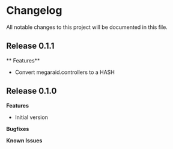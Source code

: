 # Changelog

All notable changes to this project will be documented in this file.

## Release 0.1.1

** Features**

* Convert megaraid.controllers to a HASH

## Release 0.1.0

**Features**

* Initial version

**Bugfixes**

**Known Issues**
